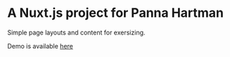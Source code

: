 # A Nuxt.js project for Panna Hartman

Simple page layouts and content for exersizing.

Demo is available [here](https://nandordudas.github.io/pannahartman/)
